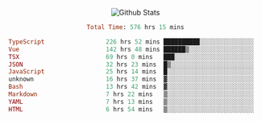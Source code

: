 <!DOCTYPE html>
<body>
<div align="center">
  
  ![Github Stats](https://github-readme-stats.vercel.app/api?username=verycrunchy&show_icons=true&theme=radical)

<!--START_SECTION:waka-->

```ruby
Total Time: 576 hrs 15 mins

TypeScript                 226 hrs 52 mins ██████████░░░░░░░░░░░░░░░   39.38 %
Vue                        142 hrs 48 mins ██████▒░░░░░░░░░░░░░░░░░░   24.79 %
TSX                        69 hrs 0 mins   ███░░░░░░░░░░░░░░░░░░░░░░   11.98 %
JSON                       32 hrs 23 mins  █▒░░░░░░░░░░░░░░░░░░░░░░░   05.62 %
JavaScript                 25 hrs 14 mins  █░░░░░░░░░░░░░░░░░░░░░░░░   04.38 %
unknown                    16 hrs 37 mins  ▓░░░░░░░░░░░░░░░░░░░░░░░░   02.88 %
Bash                       13 hrs 42 mins  ▓░░░░░░░░░░░░░░░░░░░░░░░░   02.38 %
Markdown                   7 hrs 22 mins   ▒░░░░░░░░░░░░░░░░░░░░░░░░   01.28 %
YAML                       7 hrs 13 mins   ▒░░░░░░░░░░░░░░░░░░░░░░░░   01.25 %
HTML                       6 hrs 54 mins   ▒░░░░░░░░░░░░░░░░░░░░░░░░   01.20 %
```

<!--END_SECTION:waka-->
</div>
</body>
</html>


